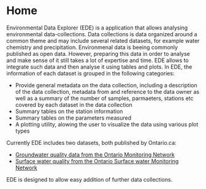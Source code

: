 # Home

Environmental Data Explorer (EDE) is a application that allows analysing environmental data-collections. Data collections is data organized around a common theme and may include several related datasets, for example water chemistry and precipitation. Environmenal data is beeing commonly published as open data. However, preparing this data in order to analyse and make sense of it still takes a lot of expertise and time. EDE allows to integrate such data and then analyse it using tables and plots. In EDE, the information of each dataset is grouped in the following categories:

* Provide general metadata on the data collection, including a description of the data collection, metadata from and reference to the data owner as well as a summary of the number of samples, parmaeters, stations etc covered by each dataset in the data collection
* Summary tables on the station information
* Summary tables on the parameters measured 
* A plotting utility, alowing the user to visualize the data using various plot types

Currently EDE includes two datasets, both published by Ontario.ca:

* [Groundwater quality data from the Ontario Monitoring Network](https://www.ontario.ca/data/provincial-groundwater-monitoring-network)
* [Surface water quality from the Ontario Surface water Monitoring Network](https://www.ontario.ca/data/provincial-stream-water-quality-monitoring-network)

EDE is designed to allow easy addition of further data collections.
